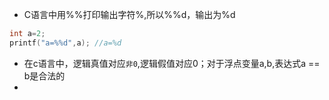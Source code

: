- C语言中用%%打印输出字符%,所以%%d，输出为%d
```c
int a=2;
printf("a=%%d",a); //a=%d
```
- 在c语言中，逻辑真值对应`非0`,逻辑假值对应0；对于浮点变量a,b,表达式a == b是合法的
- 
